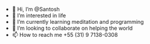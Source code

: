 - 👋 Hi, I’m @Santosh
- 👀 I’m interested in life
- 🌱 I’m currently learning meditation and programming
- 💞️ I’m looking to collaborate on helping the world 
- 📫 How to reach me +55 (31) 9 7138-0308

<!---
Santoshdeva2005/Santoshdeva2005 is a ✨ special ✨ repository because its `README.md` (this file) appears on your GitHub profile.
You can click the Preview link to take a look at your changes.
--->
